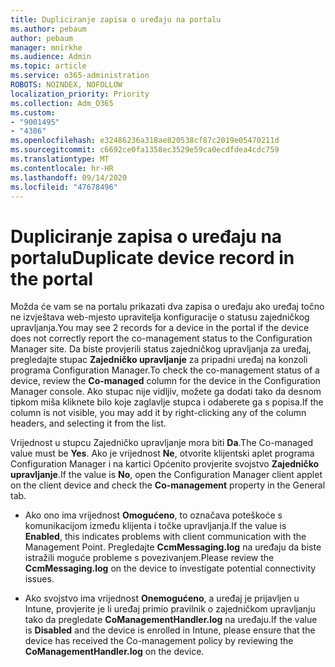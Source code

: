 ```yaml
---
title: Dupliciranje zapisa o uređaju na portalu
ms.author: pebaum
author: pebaum
manager: mnirkhe
ms.audience: Admin
ms.topic: article
ms.service: o365-administration
ROBOTS: NOINDEX, NOFOLLOW
localization_priority: Priority
ms.collection: Adm_O365
ms.custom:
- "9001495"
- "4386"
ms.openlocfilehash: e32486236a318ae820538cf87c2019e05470211d
ms.sourcegitcommit: c6692ce0fa1358ec3529e59ca0ecdfdea4cdc759
ms.translationtype: MT
ms.contentlocale: hr-HR
ms.lasthandoff: 09/14/2020
ms.locfileid: "47678496"
---
```

# <a name="duplicate-device-record-in-the-portal"></a><span data-ttu-id="e7e03-102">Dupliciranje zapisa o uređaju na portalu</span><span class="sxs-lookup"><span data-stu-id="e7e03-102">Duplicate device record in the portal</span></span>

<span data-ttu-id="e7e03-103">Možda će vam se na portalu prikazati dva zapisa o uređaju ako uređaj točno ne izvještava web-mjesto upravitelja konfiguracije o statusu zajedničkog upravljanja.</span><span class="sxs-lookup"><span data-stu-id="e7e03-103">You may see 2 records for a device in the portal if the device does not correctly report the co-management status to the Configuration Manager site.</span></span> <span data-ttu-id="e7e03-104">Da biste provjerili status zajedničkog upravljanja za uređaj, pregledajte stupac **Zajedničko upravljanje** za pripadni uređaj na konzoli programa Configuration Manager.</span><span class="sxs-lookup"><span data-stu-id="e7e03-104">To check the co-management status of a device, review the **Co-managed** column for the device in the Configuration Manager console.</span></span> <span data-ttu-id="e7e03-105">Ako stupac nije vidljiv, možete ga dodati tako da desnom tipkom miša kliknete bilo koje zaglavlje stupca i odaberete ga s popisa.</span><span class="sxs-lookup"><span data-stu-id="e7e03-105">If the column is not visible, you may add it by right-clicking any of the column headers, and selecting it from the list.</span></span>

<span data-ttu-id="e7e03-106">Vrijednost u stupcu Zajedničko upravljanje mora biti **Da**.</span><span class="sxs-lookup"><span data-stu-id="e7e03-106">The Co-managed value must be **Yes**.</span></span> <span data-ttu-id="e7e03-107">Ako je vrijednost **Ne**, otvorite klijentski aplet programa Configuration Manager i na kartici Općenito provjerite svojstvo **Zajedničko upravljanje**.</span><span class="sxs-lookup"><span data-stu-id="e7e03-107">If the value is **No**, open the Configuration Manager client applet on the client device and check the **Co-management** property in the General tab.</span></span>

- <span data-ttu-id="e7e03-108">Ako ono ima vrijednost **Omogućeno**, to označava poteškoće s komunikacijom između klijenta i točke upravljanja.</span><span class="sxs-lookup"><span data-stu-id="e7e03-108">If the value is **Enabled**, this indicates problems with client communication with the Management Point.</span></span> <span data-ttu-id="e7e03-109">Pregledajte **CcmMessaging.log** na uređaju da biste istražili moguće probleme s povezivanjem.</span><span class="sxs-lookup"><span data-stu-id="e7e03-109">Please review the **CcmMessaging.log** on the device to investigate potential connectivity issues.</span></span>

- <span data-ttu-id="e7e03-110">Ako svojstvo ima vrijednost **Onemogućeno**, a uređaj je prijavljen u Intune, provjerite je li uređaj primio pravilnik o zajedničkom upravljanju tako da pregledate **CoManagementHandler.log** na uređaju.</span><span class="sxs-lookup"><span data-stu-id="e7e03-110">If the value is **Disabled** and the device is enrolled in Intune, please ensure that the device has received the Co-management policy by reviewing the **CoManagementHandler.log** on the device.</span></span>
